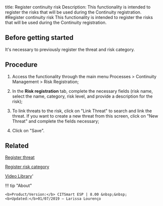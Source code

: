 title: Register continuity risk
Description: This functionality is intended to register the risks that will be used during the Continuity registration.
#Register continuity risk
This functionality is intended to register the risks that will be used during the Continuity registration.

Before getting started
--------------------------

It's necessary to previously register the threat and risk category.

Procedure
-------------

1.  Access the functionality through the main menu Processes \> Continuity
    Management \> Risk Registration;

2.  In the **Risk registration** tab, complete the necessary fields (risk name,
    select the name, category, risk level, and provide a description for the
    risk);

3.  To link threats to the risk, click on "Link Threat" to search and link the
    threat. If you want to create a new threat from this screen, click on "New
    Threat" and complete the fields necessary;

4.  Click on "Save".

Related
-----------

[Register threat](/en-us/citsmart-esp-8/processes/continuity/use/register-threat.html)

[Register risk category](/en-us/citsmart-esp-8/processes/continuity/use/risk-category.html)

<i class='fa fa-youtube-play  fa-2x' style='color:#97ce17;vertical-align: middle;'> </i> [Video Library](https://www.youtube.com/playlist?list=PLB5qK2uzf2RPwpIsGu97d5LVHeTNzpTMC)'

!!! tip "About"

    <b>Product/Version:</b> CITSmart ESP | 8.00 &nbsp;&nbsp;
    <b>Updated:</b>01/07/2019 – Larissa Lourenço

